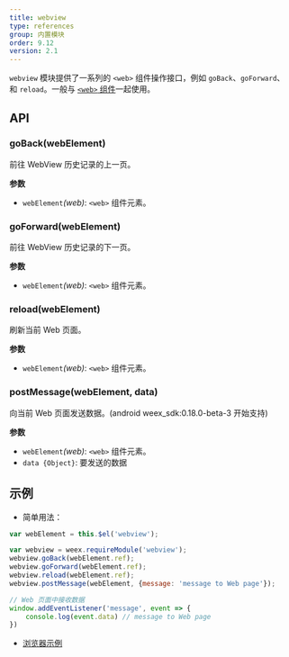 ```yaml
---
title: webview
type: references
group: 内置模块
order: 9.12
version: 2.1
---
```


`webview` 模块提供了一系列的 `<web>` 组件操作接口，例如 `goBack`、`goForward`、和 `reload`。一般与 [`<web>` 组件](../components/web.html)一起使用。

## API

### goBack(webElement)

前往 WebView 历史记录的上一页。

**参数**

- `webElement`*(web)*: `<web>` 组件元素。

### goForward(webElement)

前往 WebView 历史记录的下一页。

**参数**

- `webElement`*(web)*: `<web>` 组件元素。

### reload(webElement)

刷新当前 Web 页面。

**参数**

- `webElement`*(web)*: `<web>` 组件元素。

### postMessage(webElement, data)

向当前 Web 页面发送数据。(android weex_sdk:0.18.0-beta-3 开始支持)

**参数**

- `webElement`*(web)*: `<web>` 组件元素。
- `data {Object}`: 要发送的数据

## 示例

- 简单用法：

```js
var webElement = this.$el('webview');

var webview = weex.requireModule('webview');
webview.goBack(webElement.ref);
webview.goForward(webElement.ref);
webview.reload(webElement.ref);
webview.postMessage(webElement, {message: 'message to Web page'});

// Web 页面中接收数据
window.addEventListener('message', event => {
    console.log(event.data) // message to Web page
})
```

- [浏览器示例](http://dotwe.org/vue/a3d902040b79ab38d1ffd753366fb939)
